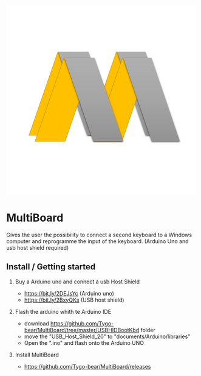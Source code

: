 ![MultiBoard logo](https://github.com/Tygo-bear/MultiBoard/blob/master/icons/logo/MultiBoard.png)
# MultiBoard
Gives the user the possibility to connect a second keyboard to a Windows computer and reprogramme the input of the keyboard.
(Arduino Uno and usb host shield required)

## Install / Getting started

1) Buy a Arduino uno and connect a usb Host Shield
   * https://bit.ly/2DEJsYc (Arduino uno)
   * https://bit.ly/2BxyQKs (USB host shield)

2) Flash the arduino whith te Arduino IDE
   * download https://github.com/Tygo-bear/MultiBoard/tree/master/USBHIDBootKbd folder
   * move the "USB_Host_Shield_20" to "documents/Arduino/libraries"
   * Open the ".ino" and flash onto the Arduino UNO

3) Install MultiBoard
   * https://github.com/Tygo-bear/MultiBoard/releases
